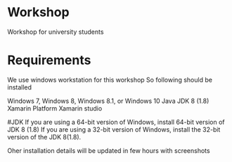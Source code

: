 # Workshop
Workshop for university students


# Requirements
We use windows workstation for this workshop
So following should be installed
    
Windows 7, Windows 8, Windows 8.1, or Windows 10
Java JDK 8 (1.8)
Xamarin Platform
Xamarin studio



#JDK 
If you are using a 64-bit version of Windows, install 64-bit version of JDK 8 (1.8) If you are using a 32-bit version of Windows, install the 32-bit version of the JDK 8(1.8).


Oher installation details will be updated in few hours with screenshots